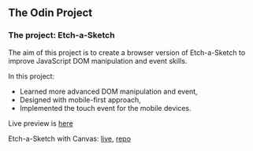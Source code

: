 ## The Odin Project 

### The project: Etch-a-Sketch

The aim of this project is to create a browser version of Etch-a-Sketch to improve JavaScript DOM manipulation and event skills. 

In this project:
- Learned more advanced DOM manipulation and event,
- Designed with mobile-first approach,
- Implemented the touch event for the mobile devices.

Live preview is [here](https://cansubaydar.github.io/etch-a-sketch/)

Etch-a-Sketch with Canvas: [live](https://cansubaydar.github.io/etch_a_sketch/), [repo](https://github.com/cansubaydar/etch_a_sketch) 